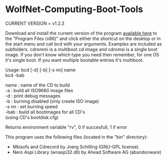 # WolfNet-Computing-Boot-Tools
CURRENT VERSION = v1.2.3

Download and install the current version of the program [available here](https://github.com/WolfNet-Computing/WolfNet-Computing-Boot-Tools/releases) to the "Program Files (x86)" and click either the shortcut on the desktop or in the start menu and call bcd with your arguments. Examples are included as subfolders. cdrommi is a multiboot cd image and cdromsi is a single boot image. If you don't know which type you need then remember, for one OS it's single boot. If you want multiple bootable entries it's multiboot.  
  
Usage: bcd [-d] [-b] [-s nn] name  
       bcd -bab  
  
  name    : name of the CD to build  
  -a      : build all ISO9660 image files  
  -d      : print debug messages  
  -b      : burning disabled (only create ISO image)  
  -s nn   : set burning speed  
  -bab    : build all bootimages for all CD's  
            (using CD's bootdisk.cfg)  
  
Returns environment variable "rv", 0 if succesfull, 1 if error  
  
This program uses the following files (located in the "bin" directory):  
- Mkisofs and Cdrecord by Joerg Schilling (GNU-GPL license).   
- Nero Aspi Library (wnaspi32.dll) by Ahead Software AG (abandonware)  
